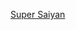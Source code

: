 <script src="https://cdn.logwork.com/widget/countdown.js"></script>
<a href="https://logwork.com/countdown-pieq" class="countdown-timer" data-style="flip2" data-timezone="Asia/Kolkata" data-textcolor="#19cbe6" data-date="2021-09-11 05:00" data-background="#1ecdd6" data-digitscolor="#141fc7" data-unitscolor="#626ade">Super Saiyan</a>
